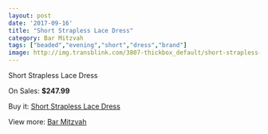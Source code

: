 ```yaml
---
layout: post
date: '2017-09-16'
title: "Short Strapless Lace Dress"
category: Bar Mitzvah
tags: ["beaded","evening","short","dress","brand"]
image: http://img.transblink.com/3807-thickbox_default/short-strapless-lace-dress.jpg
---
```

Short Strapless Lace Dress

On Sales: **$247.99**
<a href="https://www.transblink.com/en/bar-mitzvah/1212-short-strapless-lace-dress.html"><amp-img layout="responsive" width="600" height="600" src="//img.transblink.com/3807-thickbox_default/short-strapless-lace-dress.jpg" alt="Short Strapless Lace Dress 0" /></a>
<a href="https://www.transblink.com/en/bar-mitzvah/1212-short-strapless-lace-dress.html"><amp-img layout="responsive" width="600" height="600" src="//img.transblink.com/3809-thickbox_default/short-strapless-lace-dress.jpg" alt="Short Strapless Lace Dress 1" /></a>
<a href="https://www.transblink.com/en/bar-mitzvah/1212-short-strapless-lace-dress.html"><amp-img layout="responsive" width="600" height="600" src="//img.transblink.com/3808-thickbox_default/short-strapless-lace-dress.jpg" alt="Short Strapless Lace Dress 2" /></a>

Buy it: [Short Strapless Lace Dress](https://www.transblink.com/en/bar-mitzvah/1212-short-strapless-lace-dress.html "Short Strapless Lace Dress")

View more: [Bar Mitzvah](https://www.transblink.com/en/2-bar-mitzvah "Bar Mitzvah")